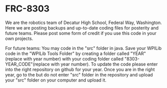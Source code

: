 # FRC-8303
  We are the robotics team of Decatur High School, Federal Way, Washington. Here we are posting backups and up-to-date coding files for posterity and future teams. Please post some form of credit if you use this code in your own projects.

  For future teams: You may code in the "src" folder in java. Save your WPILib code in the "WPILib Tools Folder" by creating a folder called "YEAR"(replace with year number) with your coding folder called "8303-YEAR_CODE"(replace with year number). To update the code please enter into the right repository on github for your year. Once you are in the right year, go to the but do not enter "src" folder in the repository and upload your "src" folder on your computer and upload it.

